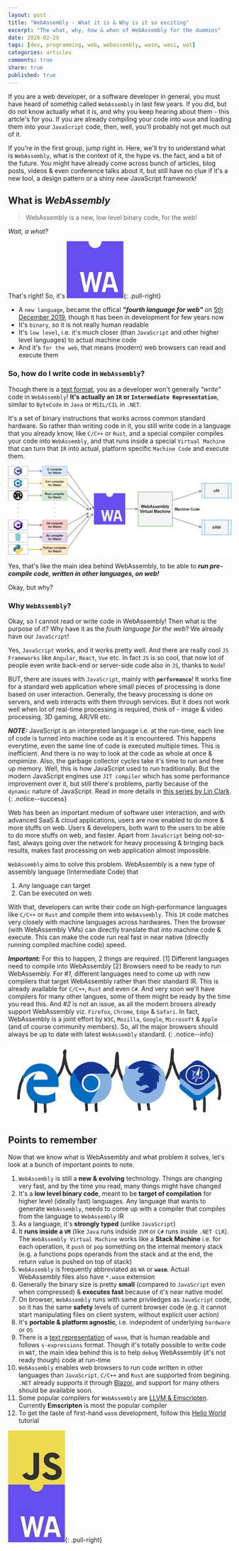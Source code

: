 ```yaml
---
layout: post
title: "WebAssembly - What it is & Why is it so exciting"
excerpt: "The what, why, how & when of WebAssembly for the dummies"
date: 2020-02-29
tags: [dev, programming, web, webassembly, wasm, wasi, wat]
categories: articles
comments: true
share: true
published: true
---
```


If you are a web developer, or a software developer in general, you must have heard of somethig called `WebAssembly` in last few years. If you did, but do not know actually what it is, and why you keep hearing about them - this artcle's for you. If you are already compiling your code into `wasm` and loading them into your `JavaScript` code, then, well, you'll probably not get much out of it.

If you're in the first group, jump right in. Here, we'll try to understand what is `WebAssembly`, what is the context of it, the hype vs. the fact, and a bit of the future. You might have already come across bunch of articles, blog posts, videos & even conference talks about it, but still have no clue if it's a new tool, a design pattern or a shiny new JavaScript framework!

## What is _WebAssembly_

> WebAssembly is a new, low level binary code,  for the web!

_Wait, a what?_

That's right! So, it's
![image-right](/images/posts/webassembly/Web_Assembly.png){: .pull-right}

* A `new language`, became the offical _**"fourth language for web"**_ on [5th December 2019](https://www.w3.org/2019/12/pressrelease-wasm-rec.html.en), though it has been in development for few years now
* It's `binary`, so it is not really human readable
* It's `low level`, i.e. it's much closer (than `JavaScript` and other higher level languages) to actual machine code
* And it's `for the web`, that means (modern) web browsers can read and execute them

### So, how do I write code in `WebAssembly`?

Though there is a [text format](https://developer.mozilla.org/en-US/docs/WebAssembly/Understanding_the_text_format), you as a developer won't generally _"write"_ code in `WebAssembly`! **It's actually an `IR` or `Intermediate Representation`**, similar to `ByteCode` in `Java` or `MSIL/CIL` in `.NET`. 

It's a set of binary instructions that works across common standard hardware. So rather than writing code in it, you still write code in a language that you already know, like `C/C++` or `Rust`, and a special compiler compiles your code into `WebAssembly`, and that runs inside a special `Virtual Machine` that can turn that `IR` into actual, platform specific `Machine Code` and execute them.

![Image](/images/posts/webassembly/WebAssembly_compile.png)

Yes, that's like the main idea behind WebAssembly, to be able to _**run pre-compile code, written in other languages, on web!**_

Okay, but why?

### Why `WebAssembly`?

Okay, so I cannot read or write code in WebAssembly! Then what is the purpose of it? Why have it as the _fouth language for the web_? We already have our `JavaScript`!

Yes, `JavaScript` works, and it works pretty well. And there are really cool `JS Frameworks` like `Angular`, `React`, `Vue` etc. In fact `JS` is so cool, that now lot of people even write back-end or server-side code also in `JS`, thanks to `Node`!

BUT, there are issues with `JavaScript`, mainly with **`performance`**! It works fine for a standard web application where small pieces of processing is done based on user interaction. Generally, the heavy processing is done on servers, and web interacts with them through services. But it does not work well when lot of real-time processing is required, think of - image & video processing, 3D gaming, AR/VR etc.

_**NOTE:**_ JavaScript is an interpreted language i.e. at the run-time, each line of code is turned into machine code as it is encountered. This happens everytime, even the same line of code is executed multiple times. This is inefficient. And there is no way to look at the code as whole at once & ompimize. Also, the garbage collector cycles take it's time to run and free up memory. Well, this is how JavaScript used to run traditionally. But the modern JavaScript engines use `JIT compiler` which has some performance improvement over it, but still there's problems, partly because of the `dynamic` nature of JavaScript. Read in more details in [this series by Lin Clark](https://hacks.mozilla.org/category/code-cartoons/a-cartoon-intro-to-webassembly/).
{: .notice--success}

Web has been an important medium of software user interaction, and with advanced SaaS & cloud applications, users are now enabled to do more & more stuffs on web. Users & developers, both want to the users to be able to do more stuffs on web, and faster. Apart from `JavaScript` being not-so-fast, always going over the network for heavy processing & bringing back results, makes fast processing on web application almost impossible.

`WebAssembly` aims to solve this problem. WebAssembly is a new type of assembly language (Intermediate Code) that

1. Any language can target
2. Can be executed on web

With that, developers can write their code on high-performance languages like `C/C++` or `Rust` and compile them into `WebAssembly`. This `IR` code matches very closely with machine languages across hardwares. Then the browser (with WebAssembly VMs) can directly translate that into machine code & execute. This can make the code run real fast in near native (directly running compiled machine code) speed.

_**Important:**_ For this to happen, 2 things are required. [1] Different languages need to compile into WebAssembly [2] Browsers need to be ready to run WebAssembly. For _#1_, different languages need to come up with new compilers that target WebAssembly rather than their standard IR. This is already available for `C/C++`, `Rust` and even `C#`. And very soon we'll have compilers for many other langues, some of them might be ready by the time you read this. And _#2_ is not an issue, as all the modern brosers already support WebAssembly viz. `Firefox`, `Chrome`, `Edge` & `Safari`. In fact, WebAssembly is a joint effort by `W3C`, `Mozilla`, `Google`, `Microsoft` & `Apple` (and of course community members). So, all the major browsers should always be up to date with latest `WebAssembly` standard.
{: .notice--info}

![Image](/images/posts/webassembly/wasm-browsers.png)

## Points to remember

Now that we know what is WebAssembly and what problem it solves, let's look at a bunch of important points to note.

1. `WebAssembly` is still a **new & evolving** technology. Things are changing very fast, and by the time you read, many things might have changed
2. It's a **low level binary code**, meant to be **target of compilation** for higher level (ideally fast) languages. Any language that wants to generate `WebAssembly`, needs to come up with a compiler that compiles from the language to `WebAssembly` IR
3. As a language, it's **strongly typed** (unlike `JavaScript`)
4. It **runs inside a `VM`** (like `Java` runs indside `JVM` or `C#` runs inside `.NET CLR`). The `WebAssembly Virtual Machine` works like a **Stack Machine** i.e. for each operation, it `push` or `pop` something on the internal memory stack (e.g. a functions pops operands from the stack and at the end, the return value is pushed on top of stack)
5. `WebAssembly` is frequently abbreviated as `WA` or **`wasm`**. Actual WebAssembly files also have `*.wasm` extension
6. Generally the binary size is pretty **small** (compared to `JavaScript` even when compressed) & **executes fast** because of it's near native model
7. On browser, `WebAssembly` runs with same priviledges as `JavaScript` code, so it has the same **safety** levels of current browser code (e.g. it cannot start manipulating files on client system, without explicit user action)
8. It's **portable & platform agnostic**, i.e. indepndent of underlying `hardware` or `OS`
9. There is a [text representation](https://developer.mozilla.org/en-US/docs/WebAssembly/Understanding_the_text_format) of `wasm`, that is human readable and follows `s-expressions` format. Though it's totally possible to write code in `WAT`, the main idea behind this is to help `debug` WebAssembly (it's not ready though) code at run-time
10. `WebAssembly` enables web browsers to run code written in other languages than `JavaScript`. `C/C++` and `Rust` are supported from begining. `.NET` already supports it through [Blazor](https://dotnet.microsoft.com/apps/aspnet/web-apps/blazor), and support for many others should be available soon.
11. Some popular compilers for `WebAssembly` are [LLVM & Emscripten](https://v8.dev/blog/emscripten-llvm-wasm). Currently **Emscripten** is most the popular compiler
12. To get the taste of first-hand `wasm` development, follow this [Hello World](https://webassembly.org/getting-started/developers-guide/) tutorial


![image-right](/images/posts/webassembly/wasm-js-2.png){: .pull-right}